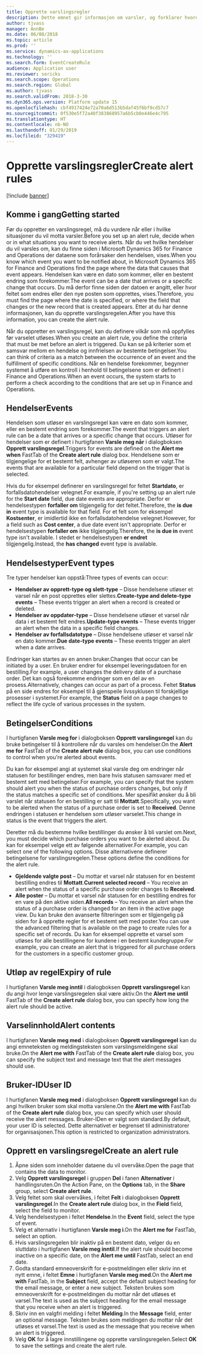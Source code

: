 ```yaml
---
title: Opprette varslingsregler
description: Dette emnet gir informasjon om varsler, og forklarer hvordan du oppretter en varslingsregel, slik at du får melding om hendelser, for eksempel en dato som kommer eller en bestemt endring som forekommer.
author: tjvass
manager: AnnBe
ms.date: 06/08/2018
ms.topic: article
ms.prod: ''
ms.service: dynamics-ax-applications
ms.technology: ''
ms.search.form: EventCreateRule
audience: Application user
ms.reviewer: sericks
ms.search.scope: Operations
ms.search.region: Global
ms.author: tjvass
ms.search.validFrom: 2018-3-30
ms.dyn365.ops.version: Platform update 15
ms.openlocfilehash: cbf4917424e72a70a6d513b5daf45f6bf9cd57c7
ms.sourcegitcommit: 0f530e5f72a40f383868957a6b5cb0e446e4c795
ms.translationtype: HT
ms.contentlocale: nb-NO
ms.lasthandoff: 01/29/2019
ms.locfileid: "329419"
---
```

# <a name="create-alert-rules"></a><span data-ttu-id="15bb3-103">Opprette varslingsregler</span><span class="sxs-lookup"><span data-stu-id="15bb3-103">Create alert rules</span></span>

[!include [banner](../includes/banner.md)]

## <a name="getting-started"></a><span data-ttu-id="15bb3-104">Komme i gang</span><span class="sxs-lookup"><span data-stu-id="15bb3-104">Getting started</span></span>

<span data-ttu-id="15bb3-105">Før du oppretter en varslingsregel, må du vurdere når eller i hvilke situasjoner du vil motta varsler.</span><span class="sxs-lookup"><span data-stu-id="15bb3-105">Before you set up an alert rule, decide when or in what situations you want to receive alerts.</span></span> <span data-ttu-id="15bb3-106">Når du vet hvilke hendelser du vil varsles om, kan du finne siden i Microsoft Dynamics 365 for Finance and Operations der dataene som forårsaker den hendelsen, vises.</span><span class="sxs-lookup"><span data-stu-id="15bb3-106">When you know which event you want to be notified about, in Microsoft Dynamics 365 for Finance and Operations find the page where the data that causes that event appears.</span></span> <span data-ttu-id="15bb3-107">Hendelsen kan være en dato som kommer, eller en bestemt endring som forekommer.</span><span class="sxs-lookup"><span data-stu-id="15bb3-107">The event can be a date that arrives or a specific change that occurs.</span></span> <span data-ttu-id="15bb3-108">Du må derfor finne siden der datoen er angitt, eller hvor feltet som endres eller den nye posten som opprettes, vises.</span><span class="sxs-lookup"><span data-stu-id="15bb3-108">Therefore, you must find the page where the date is specified, or where the field that changes or the new record that is created appears.</span></span> <span data-ttu-id="15bb3-109">Etter at du har denne informasjonen, kan du opprette varslingsregelen.</span><span class="sxs-lookup"><span data-stu-id="15bb3-109">After you have this information, you can create the alert rule.</span></span>

<span data-ttu-id="15bb3-110">Når du oppretter en varslingsregel, kan du definere vilkår som må oppfylles før varselet utløses.</span><span class="sxs-lookup"><span data-stu-id="15bb3-110">When you create an alert rule, you define the criteria that must be met before an alert is triggered.</span></span> <span data-ttu-id="15bb3-111">Du kan se på kriterier som et samsvar mellom en hendelse og innfrielsen av bestemte betingelser.</span><span class="sxs-lookup"><span data-stu-id="15bb3-111">You can think of criteria as a match between the occurrence of an event and the fulfillment of specific conditions.</span></span> <span data-ttu-id="15bb3-112">Når en hendelse forekommer, begynner systemet å utføre en kontroll i henhold til betingelsene som er definert i Finance and Operations.</span><span class="sxs-lookup"><span data-stu-id="15bb3-112">When an event occurs, the system starts to perform a check according to the conditions that are set up in Finance and Operations.</span></span>

## <a name="events"></a><span data-ttu-id="15bb3-113">Hendelser</span><span class="sxs-lookup"><span data-stu-id="15bb3-113">Events</span></span>

<span data-ttu-id="15bb3-114">Hendelsen som utløser en varslingsregel kan være en dato som kommer, eller en bestemt endring som forekommer.</span><span class="sxs-lookup"><span data-stu-id="15bb3-114">The event that triggers an alert rule can be a date that arrives or a specific change that occurs.</span></span> <span data-ttu-id="15bb3-115">Utløser for hendelser som er definert i hurtigfanen **Varsle meg når** i dialogboksen **Opprett varslingsregel**.</span><span class="sxs-lookup"><span data-stu-id="15bb3-115">Triggers for events are defined on the **Alert me when** FastTab of the **Create alert rule** dialog box.</span></span> <span data-ttu-id="15bb3-116">Hendelsene som er tilgjengelige for et bestemt felt, avhenger av utløseren som er valgt.</span><span class="sxs-lookup"><span data-stu-id="15bb3-116">The events that are available for a particular field depend on the trigger that is selected.</span></span>

<span data-ttu-id="15bb3-117">Hvis du for eksempel definerer en varslingsregel for feltet **Startdato**, er forfallsdatohendelser velegnet.</span><span class="sxs-lookup"><span data-stu-id="15bb3-117">For example, if you're setting up an alert rule for the **Start date** field, due date events are appropriate.</span></span> <span data-ttu-id="15bb3-118">Derfor er hendelsestypen **forfaller om** tilgjengelig for det feltet.</span><span class="sxs-lookup"><span data-stu-id="15bb3-118">Therefore, the **is due in** event type is available for that field.</span></span> <span data-ttu-id="15bb3-119">For et felt som for eksempel **Kostsenter**, er imidlertid ikke en forfallsdatohendelse velegnet.</span><span class="sxs-lookup"><span data-stu-id="15bb3-119">However, for a field such as **Cost center**, a due date event isn't appropriate.</span></span> <span data-ttu-id="15bb3-120">Derfor er hendelsestypen **forfaller om** ikke tilgjengelig.</span><span class="sxs-lookup"><span data-stu-id="15bb3-120">Therefore, the **is due in** event type isn't available.</span></span> <span data-ttu-id="15bb3-121">I stedet er hendelsestypen **er endret** tilgjengelig.</span><span class="sxs-lookup"><span data-stu-id="15bb3-121">Instead, the **has changed** event type is available.</span></span>

## <a name="event-types"></a><span data-ttu-id="15bb3-122">Hendelsestyper</span><span class="sxs-lookup"><span data-stu-id="15bb3-122">Event types</span></span>

<span data-ttu-id="15bb3-123">Tre typer hendelser kan oppstå:</span><span class="sxs-lookup"><span data-stu-id="15bb3-123">Three types of events can occur:</span></span>

- <span data-ttu-id="15bb3-124">**Hendelser av opprett-type og slett-type** – Disse hendelsene utløser et varsel når en post opprettes eller slettes.</span><span class="sxs-lookup"><span data-stu-id="15bb3-124">**Create-type and delete-type events** – These events trigger an alert when a record is created or deleted.</span></span>
- <span data-ttu-id="15bb3-125">**Hendelser av oppdater-type** – Disse hendelsene utløser et varsel når data i et bestemt felt endres.</span><span class="sxs-lookup"><span data-stu-id="15bb3-125">**Update-type events** – These events trigger an alert when the data in a specific field changes.</span></span>
- <span data-ttu-id="15bb3-126">**Hendelser av forfallsdatotype** – Disse hendelsene utløser et varsel når en dato kommer.</span><span class="sxs-lookup"><span data-stu-id="15bb3-126">**Due date-type events** – These events trigger an alert when a date arrives.</span></span>
    
<span data-ttu-id="15bb3-127">Endringer kan startes av en annen bruker.</span><span class="sxs-lookup"><span data-stu-id="15bb3-127">Changes that occur can be initiated by a user.</span></span> <span data-ttu-id="15bb3-128">En bruker endrer for eksempel leveringsdatoen for en bestilling.</span><span class="sxs-lookup"><span data-stu-id="15bb3-128">For example, a user changes the delivery date of a purchase order.</span></span> <span data-ttu-id="15bb3-129">Det kan også forekomme endringer som en del av en prosess.</span><span class="sxs-lookup"><span data-stu-id="15bb3-129">Alternatively, changes can occur as part of a process.</span></span> <span data-ttu-id="15bb3-130">Feltet **Status** på en side endres for eksempel til å gjenspeile livssyklusen til forskjellige prosesser i systemet.</span><span class="sxs-lookup"><span data-stu-id="15bb3-130">For example, the **Status** field on a page changes to reflect the life cycle of various processes in the system.</span></span>

## <a name="conditions"></a><span data-ttu-id="15bb3-131">Betingelser</span><span class="sxs-lookup"><span data-stu-id="15bb3-131">Conditions</span></span>

<span data-ttu-id="15bb3-132">I hurtigfanen **Varsle meg for** i dialogboksen **Opprett varslingsregel** kan du bruke betingelser til å kontrollere når du varsles om hendelser.</span><span class="sxs-lookup"><span data-stu-id="15bb3-132">On the **Alert me for** FastTab of the **Create alert rule** dialog box, you can use conditions to control when you're alerted about events.</span></span>

<span data-ttu-id="15bb3-133">Du kan for eksempel angi at systemet skal varsle deg om endringer når statusen for bestillinger endres, men bare hvis statusen samsvarer med et bestemt sett med betingelser.</span><span class="sxs-lookup"><span data-stu-id="15bb3-133">For example, you can specify that the system should alert you when the status of purchase orders changes, but only if the status matches a specific set of conditions.</span></span> <span data-ttu-id="15bb3-134">Mer spesifikt ønsker du å bli varslet når statusen for en bestilling er satt til **Mottatt**.</span><span class="sxs-lookup"><span data-stu-id="15bb3-134">Specifically, you want to be alerted when the status of a purchase order is set to **Received**.</span></span> <span data-ttu-id="15bb3-135">Denne endringen i statusen er hendelsen som utløser varselet.</span><span class="sxs-lookup"><span data-stu-id="15bb3-135">This change in status is the event that triggers the alert.</span></span>

<span data-ttu-id="15bb3-136">Deretter må du bestemme hvilke bestillinger du ønsker å bli varslet om.</span><span class="sxs-lookup"><span data-stu-id="15bb3-136">Next, you must decide which purchase orders you want to be alerted about.</span></span> <span data-ttu-id="15bb3-137">Du kan for eksempel velge ett av følgende alternativer.</span><span class="sxs-lookup"><span data-stu-id="15bb3-137">For example, you can select one of the following options.</span></span> <span data-ttu-id="15bb3-138">Disse alternativene definerer betingelsene for varslingsregelen.</span><span class="sxs-lookup"><span data-stu-id="15bb3-138">These options define the conditions for the alert rule.</span></span>

- <span data-ttu-id="15bb3-139">**Gjeldende valgte post** – Du mottar et varsel når statusen for en bestemt bestilling endres til **Mottatt**.</span><span class="sxs-lookup"><span data-stu-id="15bb3-139">**Current selected record** – You receive an alert when the status of a specific purchase order changes to **Received**.</span></span>
- <span data-ttu-id="15bb3-140">**Alle poster** – Du mottar et varsel når statusen for en bestilling endres for en vare på den aktive siden.</span><span class="sxs-lookup"><span data-stu-id="15bb3-140">**All records** – You receive an alert when the status of a purchase order is changed for an item in the active page view.</span></span> <span data-ttu-id="15bb3-141">Du kan bruke den avanserte filtreringen som er tilgjengelig på siden for å opprette regler for et bestemt sett med poster.</span><span class="sxs-lookup"><span data-stu-id="15bb3-141">You can use the advanced filtering that is available on the page to create rules for a specific set of records.</span></span> <span data-ttu-id="15bb3-142">Du kan for eksempel opprette et varsel som utløses for alle bestillingene for kundene i en bestemt kundegruppe.</span><span class="sxs-lookup"><span data-stu-id="15bb3-142">For example, you can create an alert that is triggered for all purchase orders for the customers in a specific customer group.</span></span>
    
## <a name="expiry-of-rule"></a><span data-ttu-id="15bb3-143">Utløp av regel</span><span class="sxs-lookup"><span data-stu-id="15bb3-143">Expiry of rule</span></span>

<span data-ttu-id="15bb3-144">I hurtigfanen **Varsle meg inntil** i dialogboksen **Opprett varslingsregel** kan du angi hvor lenge varslingsregelen skal være aktiv.</span><span class="sxs-lookup"><span data-stu-id="15bb3-144">On the **Alert me until** FastTab of the **Create alert rule** dialog box, you can specify how long the alert rule should be active.</span></span>

## <a name="alert-contents"></a><span data-ttu-id="15bb3-145">Varselinnhold</span><span class="sxs-lookup"><span data-stu-id="15bb3-145">Alert contents</span></span>

<span data-ttu-id="15bb3-146">I hurtigfanen **Varsle meg med** i dialogboksen **Opprett varslingsregel** kan du angi emneteksten og meldingsteksten som varslingsmeldingene skal bruke.</span><span class="sxs-lookup"><span data-stu-id="15bb3-146">On the **Alert me with** FastTab of the **Create alert rule** dialog box, you can specify the subject text and message text that the alert messages should use.</span></span>

## <a name="user-id"></a><span data-ttu-id="15bb3-147">Bruker-ID</span><span class="sxs-lookup"><span data-stu-id="15bb3-147">User ID</span></span>

<span data-ttu-id="15bb3-148">I hurtigfanen **Varsle meg med** i dialogboksen **Opprett varslingsregel** kan du angi hvilken bruker som skal motta varslene.</span><span class="sxs-lookup"><span data-stu-id="15bb3-148">On the **Alert me with** FastTab of the **Create alert rule** dialog box, you can specify which user should receive the alert messages.</span></span> <span data-ttu-id="15bb3-149">Bruker-IDen er valgt som standard.</span><span class="sxs-lookup"><span data-stu-id="15bb3-149">By default, your user ID is selected.</span></span> <span data-ttu-id="15bb3-150">Dette alternativet er begrenset til administratorer for organisasjonen.</span><span class="sxs-lookup"><span data-stu-id="15bb3-150">This option is restricted to organization administrators.</span></span>

## <a name="create-an-alert-rule"></a><span data-ttu-id="15bb3-151">Opprett en varslingsregel</span><span class="sxs-lookup"><span data-stu-id="15bb3-151">Create an alert rule</span></span>

1. <span data-ttu-id="15bb3-152">Åpne siden som inneholder dataene du vil overvåke.</span><span class="sxs-lookup"><span data-stu-id="15bb3-152">Open the page that contains the data to monitor.</span></span>
2. <span data-ttu-id="15bb3-153">Velg **Opprett varslingsregel** i gruppen **Del** i fanen **Alternativer** i handlingsruten.</span><span class="sxs-lookup"><span data-stu-id="15bb3-153">On the Action Pane, on the **Options** tab, in the **Share** group, select **Create alert rule**.</span></span>
3. <span data-ttu-id="15bb3-154">Velg feltet som skal overvåkes, i feltet **Felt** i dialogboksen **Opprett varslingsregel**.</span><span class="sxs-lookup"><span data-stu-id="15bb3-154">In the **Create alert rule** dialog box, in the **Field** field, select the field to monitor.</span></span>
4. <span data-ttu-id="15bb3-155">Velg hendelsestypen i feltet **Hendelse**.</span><span class="sxs-lookup"><span data-stu-id="15bb3-155">In the **Event** field, select the type of event.</span></span>
5. <span data-ttu-id="15bb3-156">Velg et alternativ i hurtigfanen **Varsle meg i**.</span><span class="sxs-lookup"><span data-stu-id="15bb3-156">On the **Alert me for** FastTab, select an option.</span></span>
6. <span data-ttu-id="15bb3-157">Hvis varslingsregelen blir inaktiv på en bestemt dato, velger du en sluttdato i hurtigfanen **Varsle meg inntil**.</span><span class="sxs-lookup"><span data-stu-id="15bb3-157">If the alert rule should become inactive on a specific date, on the **Alert me until** FastTab, select an end date.</span></span>
7. <span data-ttu-id="15bb3-158">Godta standard emneoverskrift for e-postmeldingen eller skriv inn et nytt emne, i feltet **Emne** i hurtigfanen **Varsle meg med**.</span><span class="sxs-lookup"><span data-stu-id="15bb3-158">On the **Alert me with** FastTab, in the **Subject** field, accept the default subject heading for the email message, or enter a new subject.</span></span> <span data-ttu-id="15bb3-159">Teksten brukes som emneoverskrift for e-postmeldingen du mottar når det utløses et varsel.</span><span class="sxs-lookup"><span data-stu-id="15bb3-159">The text is used as the subject heading for the email message that you receive when an alert is triggered.</span></span>
8. <span data-ttu-id="15bb3-160">Skriv inn en valgfri melding i feltet **Melding**.</span><span class="sxs-lookup"><span data-stu-id="15bb3-160">In the **Message** field, enter an optional message.</span></span> <span data-ttu-id="15bb3-161">Teksten brukes som meldingen du mottar når det utløses et varsel.</span><span class="sxs-lookup"><span data-stu-id="15bb3-161">The text is used as the message that you receive when an alert is triggered.</span></span>
9. <span data-ttu-id="15bb3-162">Velg **OK** for å lagre innstillingene og opprette varslingsregelen.</span><span class="sxs-lookup"><span data-stu-id="15bb3-162">Select **OK** to save the settings and create the alert rule.</span></span>
